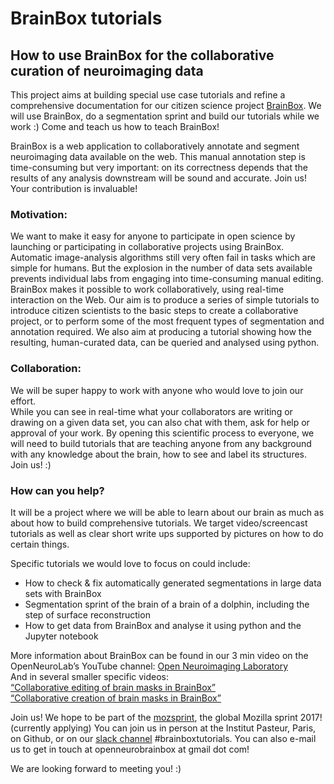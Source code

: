 # BrainBox tutorials  

## How to use BrainBox for the collaborative curation of neuroimaging data  


This project aims at building special use case tutorials and refine a comprehensive documentation for our citizen science project [BrainBox](http://brainbox.pasteur.fr/). We will use BrainBox, do a segmentation sprint and build our tutorials while we work :) Come and teach us how to teach BrainBox!  
 
BrainBox is a web application to collaboratively annotate and segment neuroimaging data available on the web. This manual annotation step is time-consuming but very important: on its correctness depends that the results of any analysis downstream will be sound and accurate. Join us! Your contribution is invaluable!  


### Motivation:  

We want to make it easy for anyone to participate in open science by launching or participating in collaborative projects using BrainBox. Automatic image-analysis algorithms still very often fail in tasks which are simple for humans. But the explosion in the number of data sets available prevents individual labs from engaging into time-consuming manual editing.  
BrainBox makes it possible to work collaboratively, using real-time interaction on the Web. Our aim is to produce a series of simple tutorials to introduce citizen scientists to the basic steps to create a collaborative project, or to perform some of the most frequent types of segmentation and annotation required. We also aim at producing a tutorial showing how the resulting, human-curated data, can be queried and analysed using python.  
 
 
### Collaboration:  

We will be super happy to work with anyone who would love to join our effort.  
While you can see in real-time what your collaborators are writing or drawing on a given data set, you can also chat with them, ask for help or approval of your work. By opening this scientific process to everyone, we will need to build tutorials that are teaching anyone from any background with any knowledge about the brain, how to see and label its structures. Join us! :)  
 
 
### How can you help?

It will be a project where we will be able to learn about our brain as much as about how to build comprehensive tutorials. We target video/screencast tutorials as well as clear short write ups supported by pictures on how to do certain things.  
 
Specific tutorials we would love to focus on could include:  
 - How to check & fix automatically generated segmentations in large data sets with BrainBox  
 - Segmentation sprint of the brain of a brain of a dolphin, including the step of surface reconstruction  
 - How to get data from BrainBox and analyse it using python and the Jupyter notebook  
 
More information about BrainBox can be found in our 3 min video on the OpenNeuroLab’s YouTube channel: [Open Neuroimaging Laboratory](https://m.youtube.com/watch?v=kwsLoVKnw24)  
And in several smaller specific videos:  
[“Collaborative editing of brain masks in BrainBox”](https://m.youtube.com/watch?v=bFHXS-lya5M)  
[“Collaborative creation of brain masks in BrainBox”](https://m.youtube.com/watch?v=mN0vGpy5kFg)  
 
Join us! We hope to be part of the [mozsprint](https://mozilla.github.io/global-sprint/projects/), the global Mozilla sprint 2017! (currently applying) You can join us in person at the Institut Pasteur, Paris, on Github, or on our [slack channel](https://brainhack-slack-invite.herokuapp.com/) #brainboxtutorials. You can also e-mail us to get in touch at openneurobrainbox at gmail dot com!  


We are looking forward to meeting you! :)  


